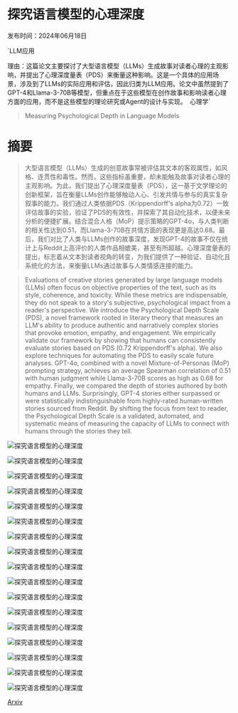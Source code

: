 # 探究语言模型的心理深度

发布时间：2024年06月18日

`LLM应用

理由：这篇论文主要探讨了大型语言模型（LLMs）生成故事对读者心理的主观影响，并提出了心理深度量表（PDS）来衡量这种影响。这是一个具体的应用场景，涉及到了LLMs的实际应用和评估，因此归类为LLM应用。论文中虽然提到了GPT-4和Llama-3-70B等模型，但重点在于这些模型在创作故事和影响读者心理方面的应用，而不是这些模型的理论研究或Agent的设计与实现。` `心理学`

> Measuring Psychological Depth in Language Models

# 摘要

> 大型语言模型（LLMs）生成的创意故事常被评估其文本的客观属性，如风格、连贯性和毒性。然而，这些指标虽重要，却未能触及故事对读者心理的主观影响。为此，我们提出了心理深度量表（PDS），这一基于文学理论的创新框架，旨在衡量LLMs创作能够触动人心、引发共情与参与的真实复杂叙事的能力。我们通过人类依据PDS（Krippendorff's alpha为0.72）一致评估故事的实验，验证了PDS的有效性，并探索了其自动化技术，以便未来分析的便捷扩展。结合混合人格（MoP）提示策略的GPT-4o，与人类判断的相关性达到0.51，而Llama-3-70B在共情方面的表现更是高达0.68。最后，我们对比了人类与LLMs创作的故事深度，发现GPT-4的故事不仅在统计上与Reddit上高评价的人类作品相媲美，甚至有所超越。心理深度量表的提出，标志着从文本到读者视角的转变，为我们提供了一种验证、自动化且系统化的方法，来衡量LLMs通过故事与人类情感连接的能力。

> Evaluations of creative stories generated by large language models (LLMs) often focus on objective properties of the text, such as its style, coherence, and toxicity. While these metrics are indispensable, they do not speak to a story's subjective, psychological impact from a reader's perspective. We introduce the Psychological Depth Scale (PDS), a novel framework rooted in literary theory that measures an LLM's ability to produce authentic and narratively complex stories that provoke emotion, empathy, and engagement. We empirically validate our framework by showing that humans can consistently evaluate stories based on PDS (0.72 Krippendorff's alpha). We also explore techniques for automating the PDS to easily scale future analyses. GPT-4o, combined with a novel Mixture-of-Personas (MoP) prompting strategy, achieves an average Spearman correlation of $0.51$ with human judgment while Llama-3-70B scores as high as 0.68 for empathy. Finally, we compared the depth of stories authored by both humans and LLMs. Surprisingly, GPT-4 stories either surpassed or were statistically indistinguishable from highly-rated human-written stories sourced from Reddit. By shifting the focus from text to reader, the Psychological Depth Scale is a validated, automated, and systematic means of measuring the capacity of LLMs to connect with humans through the stories they tell.

![探究语言模型的心理深度](../../../paper_images/2406.12680/x1.png)

![探究语言模型的心理深度](../../../paper_images/2406.12680/x2.png)

![探究语言模型的心理深度](../../../paper_images/2406.12680/x3.png)

![探究语言模型的心理深度](../../../paper_images/2406.12680/warmup-1.png)

![探究语言模型的心理深度](../../../paper_images/2406.12680/warmup-2.png)

![探究语言模型的心理深度](../../../paper_images/2406.12680/warmup-3.png)

![探究语言模型的心理深度](../../../paper_images/2406.12680/warmup-4.png)

![探究语言模型的心理深度](../../../paper_images/2406.12680/warmup-5.png)

![探究语言模型的心理深度](../../../paper_images/2406.12680/warmup-6.png)

![探究语言模型的心理深度](../../../paper_images/2406.12680/x4.png)

![探究语言模型的心理深度](../../../paper_images/2406.12680/x5.png)

![探究语言模型的心理深度](../../../paper_images/2406.12680/x6.png)

![探究语言模型的心理深度](../../../paper_images/2406.12680/x7.png)

![探究语言模型的心理深度](../../../paper_images/2406.12680/x8.png)

![探究语言模型的心理深度](../../../paper_images/2406.12680/x9.png)

![探究语言模型的心理深度](../../../paper_images/2406.12680/x10.png)

![探究语言模型的心理深度](../../../paper_images/2406.12680/pairwise_t-test_p-values.png)

[Arxiv](https://arxiv.org/abs/2406.12680)